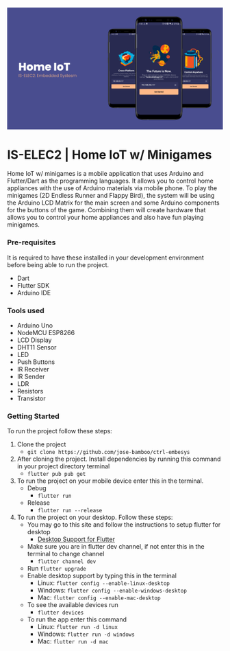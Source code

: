 ![HelloWorld](assets/github/intro.png)

# IS-ELEC2 | Home IoT w/ Minigames

Home IoT w/ minigames is a mobile application that uses Arduino and Flutter/Dart as the programming languages. It allows you to control home appliances with the use of Arduino materials via mobile phone. To play the minigames (2D Endless Runner and Flappy Bird), the system will be using the Arduino LCD Matrix for the main screen and some Arduino components for the buttons of the game. Combining them will create hardware that allows you to control  your home appliances and also have fun playing minigames.

### Pre-requisites
It is required to have these installed in your development environment before being able to run the project.
* Dart
* Flutter SDK
* Arduino IDE

### Tools used
* Arduino Uno
* NodeMCU ESP8266
* LCD Display
* DHT11 Sensor
* LED
* Push Buttons
* IR Receiver
* IR Sender
* LDR
* Resistors
* Transistor

### Getting Started

To run the project follow these steps:

1. Clone the project
    * `git clone https://github.com/jose-bamboo/ctrl-embesys`
2. After cloning the project. Install dependencies by running this command in your project directory terminal
    * `flutter pub pub get`
3. To run the project on your mobile device enter this in the terminal.
    * Debug
        * `flutter run`
    * Release
        * `flutter run --release`
4. To run the project on your desktop. Follow these steps:
    * You may go to this site and follow the instructions to setup flutter for desktop
        * [Desktop Support for Flutter](https://flutter.dev/desktop)
    * Make sure you are in flutter dev channel, if not enter this in the terminal to change channel
        * `flutter channel dev`
    * Run `flutter upgrade`
    * Enable desktop support by typing this in the terminal
        * Linux: `flutter config --enable-linux-desktop`
        * Windows: `flutter config --enable-windows-desktop`
        * Mac: `flutter config --enable-mac-desktop`
    * To see the available devices run
        * `flutter devices`
    <!-- * Run this command in case any error occurs
        * `flutter create .` -->
    * To run the app enter this command
        * Linux: `flutter run -d linux`
        * Windows: `flutter run -d windows`
        * Mac: `flutter run -d mac`

